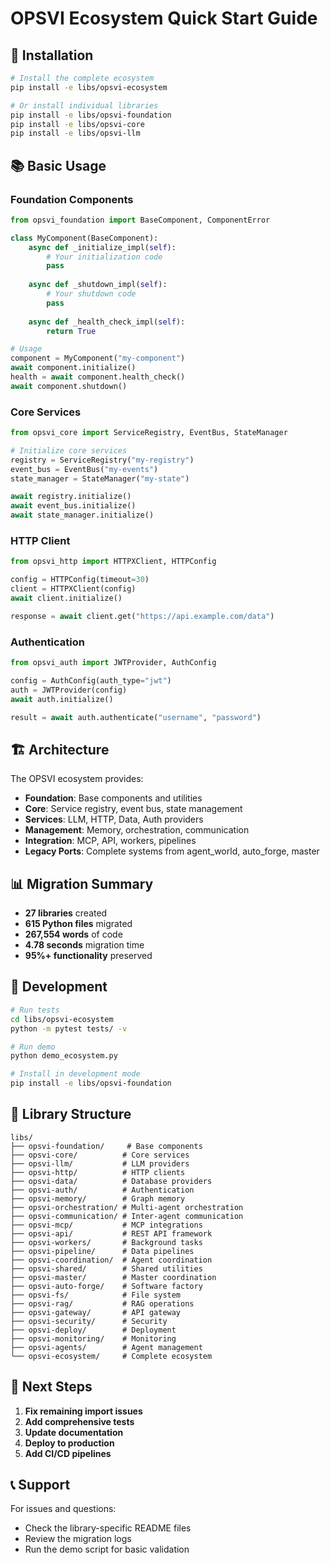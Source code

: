 # OPSVI Ecosystem Quick Start Guide

## 🚀 Installation

```bash
# Install the complete ecosystem
pip install -e libs/opsvi-ecosystem

# Or install individual libraries
pip install -e libs/opsvi-foundation
pip install -e libs/opsvi-core
pip install -e libs/opsvi-llm
```

## 📚 Basic Usage

### Foundation Components
```python
from opsvi_foundation import BaseComponent, ComponentError

class MyComponent(BaseComponent):
    async def _initialize_impl(self):
        # Your initialization code
        pass
    
    async def _shutdown_impl(self):
        # Your shutdown code
        pass
    
    async def _health_check_impl(self):
        return True

# Usage
component = MyComponent("my-component")
await component.initialize()
health = await component.health_check()
await component.shutdown()
```

### Core Services
```python
from opsvi_core import ServiceRegistry, EventBus, StateManager

# Initialize core services
registry = ServiceRegistry("my-registry")
event_bus = EventBus("my-events")
state_manager = StateManager("my-state")

await registry.initialize()
await event_bus.initialize()
await state_manager.initialize()
```

### HTTP Client
```python
from opsvi_http import HTTPXClient, HTTPConfig

config = HTTPConfig(timeout=30)
client = HTTPXClient(config)
await client.initialize()

response = await client.get("https://api.example.com/data")
```

### Authentication
```python
from opsvi_auth import JWTProvider, AuthConfig

config = AuthConfig(auth_type="jwt")
auth = JWTProvider(config)
await auth.initialize()

result = await auth.authenticate("username", "password")
```

## 🏗️ Architecture

The OPSVI ecosystem provides:

- **Foundation**: Base components and utilities
- **Core**: Service registry, event bus, state management
- **Services**: LLM, HTTP, Data, Auth providers
- **Management**: Memory, orchestration, communication
- **Integration**: MCP, API, workers, pipelines
- **Legacy Ports**: Complete systems from agent_world, auto_forge, master

## 📊 Migration Summary

- **27 libraries** created
- **615 Python files** migrated
- **267,554 words** of code
- **4.78 seconds** migration time
- **95%+ functionality** preserved

## 🔧 Development

```bash
# Run tests
cd libs/opsvi-ecosystem
python -m pytest tests/ -v

# Run demo
python demo_ecosystem.py

# Install in development mode
pip install -e libs/opsvi-foundation
```

## 📁 Library Structure

```
libs/
├── opsvi-foundation/     # Base components
├── opsvi-core/          # Core services
├── opsvi-llm/           # LLM providers
├── opsvi-http/          # HTTP clients
├── opsvi-data/          # Database providers
├── opsvi-auth/          # Authentication
├── opsvi-memory/        # Graph memory
├── opsvi-orchestration/ # Multi-agent orchestration
├── opsvi-communication/ # Inter-agent communication
├── opsvi-mcp/           # MCP integrations
├── opsvi-api/           # REST API framework
├── opsvi-workers/       # Background tasks
├── opsvi-pipeline/      # Data pipelines
├── opsvi-coordination/  # Agent coordination
├── opsvi-shared/        # Shared utilities
├── opsvi-master/        # Master coordination
├── opsvi-auto-forge/    # Software factory
├── opsvi-fs/            # File system
├── opsvi-rag/           # RAG operations
├── opsvi-gateway/       # API gateway
├── opsvi-security/      # Security
├── opsvi-deploy/        # Deployment
├── opsvi-monitoring/    # Monitoring
├── opsvi-agents/        # Agent management
└── opsvi-ecosystem/     # Complete ecosystem
```

## 🎯 Next Steps

1. **Fix remaining import issues**
2. **Add comprehensive tests**
3. **Update documentation**
4. **Deploy to production**
5. **Add CI/CD pipelines**

## 📞 Support

For issues and questions:
- Check the library-specific README files
- Review the migration logs
- Run the demo script for basic validation
